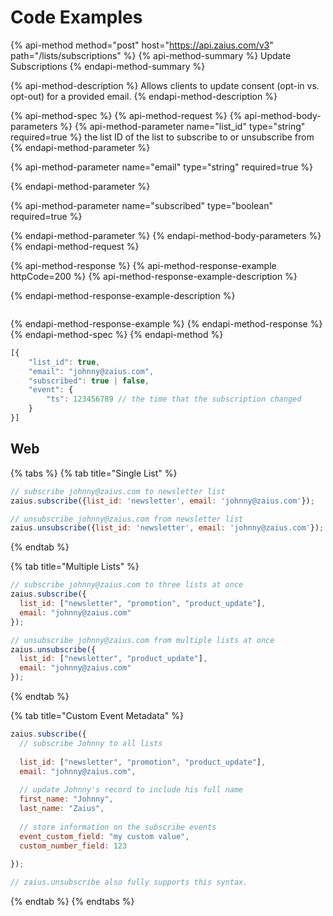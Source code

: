 # Code Examples

{% api-method method="post" host="https://api.zaius.com/v3" path="/lists/subscriptions" %}
{% api-method-summary %}
Update Subscriptions 
{% endapi-method-summary %}

{% api-method-description %}
Allows clients to update consent \(opt-in vs. opt-out\) for a provided email.
{% endapi-method-description %}

{% api-method-spec %}
{% api-method-request %}
{% api-method-body-parameters %}
{% api-method-parameter name="list\_id" type="string" required=true %}
the list ID of the list to subscribe to or unsubscribe from
{% endapi-method-parameter %}

{% api-method-parameter name="email" type="string" required=true %}

{% endapi-method-parameter %}

{% api-method-parameter name="subscribed" type="boolean" required=true %}

{% endapi-method-parameter %}
{% endapi-method-body-parameters %}
{% endapi-method-request %}

{% api-method-response %}
{% api-method-response-example httpCode=200 %}
{% api-method-response-example-description %}

{% endapi-method-response-example-description %}

```

```
{% endapi-method-response-example %}
{% endapi-method-response %}
{% endapi-method-spec %}
{% endapi-method %}

```javascript
[{
	"list_id": true,
	"email": "johnny@zaius.com",
	"subscribed": true | false,
	"event": {
		"ts": 123456789 // the time that the subscription changed
	}
}]
```

## Web

{% tabs %}
{% tab title="Single List" %}
```javascript
// subscribe johnny@zaius.com to newsletter list
zaius.subscribe({list_id: 'newsletter', email: 'johnny@zaius.com'});

// unsubscribe johnny@zaius.com from newsletter list
zaius.unsubscribe({list_id: 'newsletter', email: 'johnny@zaius.com'});
```
{% endtab %}

{% tab title="Multiple Lists" %}
```javascript
// subscribe johnny@zaius.com to three lists at once
zaius.subscribe({
  list_id: ["newsletter", "promotion", "product_update"], 
  email: "johnny@zaius.com"
});

// unsubscribe johnny@zaius.com from multiple lists at once
zaius.unsubscribe({
  list_id: ["newsletter", "product_update"], 
  email: "johnny@zaius.com"
});
```
{% endtab %}

{% tab title="Custom Event Metadata" %}
```javascript
zaius.subscribe({
  // subscribe Johnny to all lists
  
  list_id: ["newsletter", "promotion", "product_update"],
  email: "johnny@zaius.com",
  
  // update Johnny's record to include his full name
  first_name: "Johnny",
  last_name: "Zaius",
  
  // store information on the subscribe events
  event_custom_field: "my custom value",
  custom_number_field: 123
  
});

// zaius.unsubscribe also fully supports this syntax.
```
{% endtab %}
{% endtabs %}



